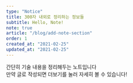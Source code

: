 ```yaml
---
type: "Notice"
title: 300자 내외로 정리하는 정보들
subtitle: Hello, Note!
note: true
article: "/blog/add-note-section"
order: 1
created_at: "2021-02-25"
updated_at: "2021-02-25"
---
```


간단히 기술 내용을 정리해두는 노트입니다  
만약 글로 작성되면 더보기를 눌러 자세히 볼 수 있습니다!